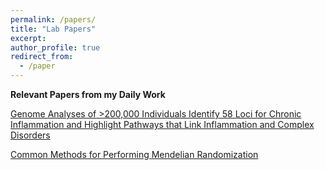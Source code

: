 ```yaml
---
permalink: /papers/
title: "Lab Papers"
excerpt: 
author_profile: true
redirect_from: 
  - /paper
---
```


**Relevant Papers from my Daily Work**

[Genome Analyses of >200,000 Individuals Identify 58 Loci for Chronic Inflammation and Highlight Pathways that Link Inflammation and Complex Disorders](https://www.cell.com/ajhg/fulltext/S0002-9297(18)30320-3#%20)

[Common Methods for Performing Mendelian Randomization](https://www.frontiersin.org/articles/10.3389/fcvm.2018.00051/full)




